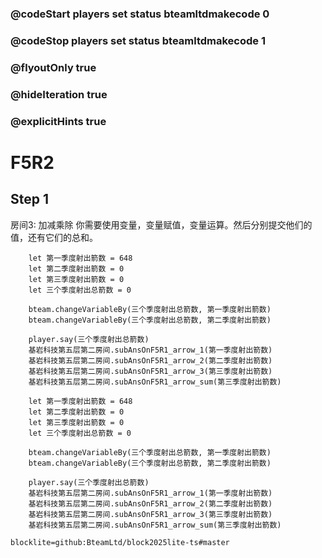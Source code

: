 ### @codeStart players set status bteamltdmakecode 0
### @codeStop players set status bteamltdmakecode 1

### @flyoutOnly true
### @hideIteration true
### @explicitHints true

# F5R2

## Step 1
房间3: 加减乘除
你需要使用变量，变量赋值，变量运算。然后分别提交他们的值，还有它们的总和。

```ghost
    let 第一季度射出箭数 = 648
    let 第二季度射出箭数 = 0
    let 第三季度射出箭数 = 0
    let 三个季度射出总箭数 = 0
    
    bteam.changeVariableBy(三个季度射出总箭数, 第一季度射出箭数)
    bteam.changeVariableBy(三个季度射出总箭数, 第二季度射出箭数)

    player.say(三个季度射出总箭数)
    基岩科技第五层第二房间.subAnsOnF5R1_arrow_1(第一季度射出箭数)
    基岩科技第五层第二房间.subAnsOnF5R1_arrow_2(第二季度射出箭数)
    基岩科技第五层第二房间.subAnsOnF5R1_arrow_3(第三季度射出箭数)
    基岩科技第五层第二房间.subAnsOnF5R1_arrow_sum(第三季度射出箭数)
```
```template
    let 第一季度射出箭数 = 648
    let 第二季度射出箭数 = 0
    let 第三季度射出箭数 = 0
    let 三个季度射出总箭数 = 0
    
    bteam.changeVariableBy(三个季度射出总箭数, 第一季度射出箭数)
    bteam.changeVariableBy(三个季度射出总箭数, 第二季度射出箭数)

    player.say(三个季度射出总箭数)
    基岩科技第五层第二房间.subAnsOnF5R1_arrow_1(第一季度射出箭数)
    基岩科技第五层第二房间.subAnsOnF5R1_arrow_2(第二季度射出箭数)
    基岩科技第五层第二房间.subAnsOnF5R1_arrow_3(第三季度射出箭数)
    基岩科技第五层第二房间.subAnsOnF5R1_arrow_sum(第三季度射出箭数)
```

```package
blocklite=github:BteamLtd/block2025lite-ts#master
```
